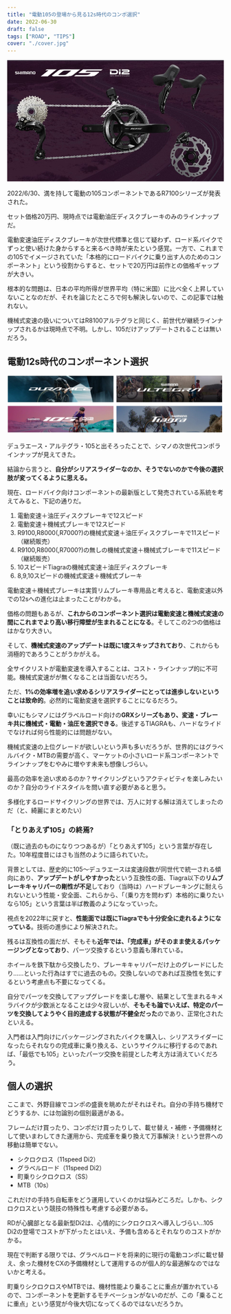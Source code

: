 ```yaml
---
title: "電動105の登場から見る12s時代のコンポ選択"
date: 2022-06-30
draft: false
tags: ["ROAD", "TIPS"]
cover: "./cover.jpg"
---
```


![電動105、略して電ｍ](./cover.jpg)

2022/6/30、満を持して電動の105コンポーネントであるR7100シリーズが発表された。

セット価格20万円、現時点では電動油圧ディスクブレーキのみのラインナップだ。

電動変速油圧ディスクブレーキが次世代標準と信じて疑わず、ロード系バイクでずっと使い続けた身からすると来るべき時が来たという感覚。一方で、これまでの105でイメージされていた「本格的にロードバイクに乗り出す人のためのコンポーネント」という役割からすると、セットで20万円は前作との価格ギャップが大きい。

根本的な問題は、日本の平均所得が世界平均（特に米国）に比べ全く上昇していないことなのだが、それを論じたところで何も解決しないので、この記事では触れない。

機械式変速の扱いについてはR8100アルテグラと同じく、前世代が継続ラインナップされるかは現時点で不明。しかし、105だけアップデートされることは無いだろう。

## 電動12s時代のコンポーネント選択

![105だけでかでかとDi2のロゴが入っている](lineup.jpg)

デュラエース・アルテグラ・105と出そろったことで、シマノの次世代コンポラインナップが見えてきた。

結論から言うと、**自分がシリアスライダーなのか、そうでないのかで今後の選択肢が変ってくるように思える。**

現在、ロードバイク向けコンポーネントの最新版として発売されている系統を考えてみると、下記の通りだ。

1. 電動変速＋油圧ディスクブレーキで12スピード
1. 電動変速＋機械式ブレーキで12スピード
1. R9100,R8000(,R7000?)の機械式変速＋油圧ディスクブレーキで11スピード（継続販売）
1. R9100,R8000(,R7000?)の無しの機械式変速＋機械式ブレーキで11スピード（継続販売）
1. 10スピードTiagraの機械式変速＋油圧ディスクブレーキ
1. 8,9,10スピードの機械式変速＋機械式ブレーキ

電動変速＋機械式ブレーキは実質リムブレーキ専用品と考えると、電動変速以外での12sへの進化は止まったことがわかる。

価格の問題もあるが、**これからのコンポーネント選択は電動変速と機械式変速の間にこれまでより高い移行障壁が生まれることになる**。そしてこの2つの価格ははかなり大きい。

そして、**機械式変速のアップデートは既に1度スキップされており**、これからも消極的であろうことがうかがえる。

全サイクリストが電動変速を導入することは、コスト・ラインナップ的に不可能。機械式変速がが無くなることは当面ないだろう。

ただ、**1%の効率増を追い求めるシリアスライダーにとっては進歩しないということは致命的**。必然的に電動変速を選択することになるだろう。

幸いにもシマノにはグラベルロード向けの**GRXシリーズもあり、変速・ブレーキ共に機械式・電動・油圧を選択できる**。後述するTIAGRAも、ハードなライドでなければ何ら性能的には問題がない。

機械式変速の上位グレードが欲しいという声も多いだろうが、世界的にはグラベルバイク・MTBの需要が高く、マーケットの小さいロード系コンポーネントでラインナップをむやみに増やす未来も想像しづらい。

最高の効率を追い求めるのか？サイクリングというアクティビティを楽しみたいのか？自分のライドスタイルを問い直す必要があると思う。

多様化するロードサイクリングの世界では、万人に対する解は消えてしまったのだ（と、綺麗にまとめたい）

### 「とりあえず105」の終焉?

（既に過去のものになりつつあるが）「とりあえず105」という言葉が存在した。10年程度昔にはさも当然のように語られていた。

背景としては、歴史的に105～デュラエースは変速段数が同世代で統一される傾向にあり、**アップデートがしやすかった**という互換性の面、Tiagra以下の**リムブレーキキャリパーの剛性が不足**しており（当時は）ハードブレーキングに耐えられないという性能・安全面、これらから、「（乗り方を問わず）本格的に乗りたいなら105」という言葉は半ば教義のようになっていった。

視点を2022年に戻すと、**性能面では既にTiagraでも十分安全に走れるようになっている**。技術の進歩により解決された。

残るは互換性の面だが、そもそも**近年では、「完成車」がそのまま使えるパッケージングとなっており**、パーツ交換するという意義も薄れている。

ホイールを鉄下駄から交換したり、ブレーキキャリパーだけ上のグレードにしたり……といった行為はすでに過去のもの。交換しないのであれば互換性を気にするという考慮点も不要になってくる。

自分でパーツを交換してアップグレードを楽しむ層や、結果として生まれるキメラバイクが少数派となることは少々寂しいが、**そもそも論でいえば、特定のパーツを交換してようやく目的達成する状態が不健全だった**のであり、正常化されたといえる。

入門者は入門向けにパッケージングされたバイクを購入し、シリアスライダーになったらそれなりの完成車に乗り換える、というサイクルに移行するのであれば、「最低でも105」といったパーツ交換を前提とした考え方は消えていくだろう。

## 個人の選択

ここまで、外野目線でコンポの盛衰を眺めたがそれはそれ。自分の手持ち機材でどうするか、には勿論別の個別最適がある。

フレームだけ買ったり、コンポだけ買ったりして、載せ替え・補修・予備機材として使いまわしてきた運用から、完成車を乗り換えて万事解決！という世界への移動は簡単でない。

- シクロクロス（11speed Di2）
- グラベルロード（11speed Di2）
- 町乗りシクロクロス（SS）
- MTB（10s）

これだけの手持ち自転車をどう運用していくのかは悩みどころだ。しかも、シクロクロスという競技の特殊性も考慮する必要がある。

RDが心臓部となる最新型Di2は、心情的にシクロクロスへ導入しづらい…105 Di2の登場でコストが下がったとはいえ、予備も含めるとそれなりのコストがかかる。

現在で判断する限りでは、グラベルロードを将来的に現行の電動コンポに載せ替え、余った機材をCXの予備機材として運用するのが個人的な最適解なのではないかと考える。

町乗りシクロクロスやMTBでは、機材性能より乗ることに重点が置かれているので、コンポーネントを更新するモチベーションがないのだが、この「乗ることに重点」という感覚が今後大切になってくるのではないだろうか。
